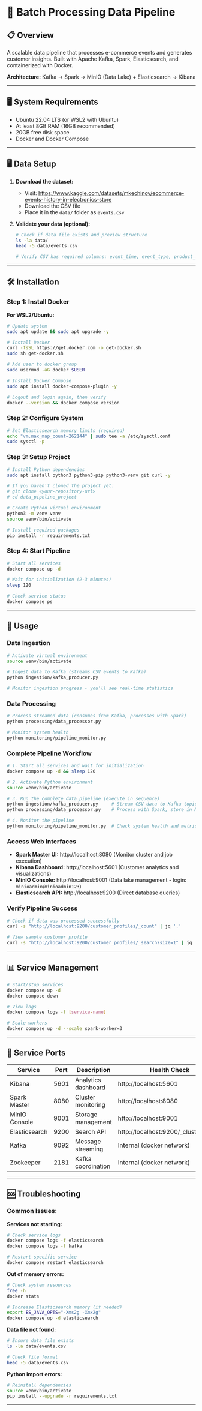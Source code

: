 # 🚀 Batch Processing Data Pipeline

## 📋 Overview
A scalable data pipeline that processes e-commerce events and generates customer insights. Built with Apache Kafka, Spark, Elasticsearch, and containerized with Docker.

**Architecture:** Kafka → Spark → MinIO (Data Lake) + Elasticsearch → Kibana

---

## 🖥️ System Requirements

- Ubuntu 22.04 LTS (or WSL2 with Ubuntu)
- At least 8GB RAM (16GB recommended)  
- 20GB free disk space
- Docker and Docker Compose

---

## 🖥️ Data Setup

1. **Download the dataset:**
   - Visit: https://www.kaggle.com/datasets/mkechinov/ecommerce-events-history-in-electronics-store  
   - Download the CSV file
   - Place it in the `data/` folder as `events.csv`

2. **Validate your data (optional):**
   ```bash
   # Check if data file exists and preview structure
   ls -la data/
   head -5 data/events.csv
   
   # Verify CSV has required columns: event_time, event_type, product_id, price, user_id
   ```

---

## 🛠️ Installation

### Step 1: Install Docker

**For WSL2/Ubuntu:**
```bash
# Update system
sudo apt update && sudo apt upgrade -y

# Install Docker
curl -fsSL https://get.docker.com -o get-docker.sh
sudo sh get-docker.sh

# Add user to docker group
sudo usermod -aG docker $USER

# Install Docker Compose
sudo apt install docker-compose-plugin -y

# Logout and login again, then verify
docker --version && docker compose version
```

### Step 2: Configure System

```bash
# Set Elasticsearch memory limits (required)
echo "vm.max_map_count=262144" | sudo tee -a /etc/sysctl.conf
sudo sysctl -p
```

### Step 3: Setup Project

```bash
# Install Python dependencies
sudo apt install python3 python3-pip python3-venv git curl -y

# If you haven't cloned the project yet:
# git clone <your-repository-url>
# cd data_pipeline_project

# Create Python virtual environment
python3 -m venv venv
source venv/bin/activate

# Install required packages
pip install -r requirements.txt
```

### Step 4: Start Pipeline

```bash
# Start all services
docker compose up -d

# Wait for initialization (2-3 minutes)
sleep 120

# Check service status
docker compose ps
```

---

## 🎯 Usage

### Data Ingestion
```bash
# Activate virtual environment
source venv/bin/activate

# Ingest data to Kafka (streams CSV events to Kafka)
python ingestion/kafka_producer.py

# Monitor ingestion progress - you'll see real-time statistics
```

### Data Processing
```bash
# Process streamed data (consumes from Kafka, processes with Spark)
python processing/data_processor.py

# Monitor system health
python monitoring/pipeline_monitor.py
```

### Complete Pipeline Workflow
```bash
# 1. Start all services and wait for initialization
docker compose up -d && sleep 120

# 2. Activate Python environment  
source venv/bin/activate

# 3. Run the complete data pipeline (execute in sequence)
python ingestion/kafka_producer.py     # Stream CSV data to Kafka topics
python processing/data_processor.py    # Process with Spark, store in MinIO + Elasticsearch

# 4. Monitor the pipeline
python monitoring/pipeline_monitor.py  # Check system health and metrics
```

### Access Web Interfaces
- **Spark Master UI:** http://localhost:8080 (Monitor cluster and job execution)
- **Kibana Dashboard:** http://localhost:5601 (Customer analytics and visualizations)
- **MinIO Console:** http://localhost:9001 (Data lake management - login: `minioadmin`/`minioadmin123`)
- **Elasticsearch API:** http://localhost:9200 (Direct database queries)

### Verify Pipeline Success
```bash
# Check if data was processed successfully
curl -s "http://localhost:9200/customer_profiles/_count" | jq '.'

# View sample customer profile
curl -s "http://localhost:9200/customer_profiles/_search?size=1" | jq '.hits.hits[0]._source'
```

---

## 📊 Service Management

```bash
# Start/stop services
docker compose up -d
docker compose down

# View logs
docker compose logs -f [service-name]

# Scale workers
docker compose up -d --scale spark-worker=3
```

---

## 🔧 Service Ports

| Service | Port | Description | Health Check |
|---------|------|-------------|--------------|
| Kibana | 5601 | Analytics dashboard | http://localhost:5601 |
| Spark Master | 8080 | Cluster monitoring | http://localhost:8080 |
| MinIO Console | 9001 | Storage management | http://localhost:9001 |
| Elasticsearch | 9200 | Search API | http://localhost:9200/_cluster/health |
| Kafka | 9092 | Message streaming | Internal (docker network) |
| Zookeeper | 2181 | Kafka coordination | Internal (docker network) |

---

## 🆘 Troubleshooting

### Common Issues:

**Services not starting:**
```bash
# Check service logs
docker compose logs -f elasticsearch
docker compose logs -f kafka

# Restart specific service
docker compose restart elasticsearch
```

**Out of memory errors:**
```bash
# Check system resources
free -h
docker stats

# Increase Elasticsearch memory (if needed)
export ES_JAVA_OPTS="-Xms2g -Xmx2g"
docker compose up -d elasticsearch
```

**Data file not found:**
```bash
# Ensure data file exists
ls -la data/events.csv

# Check file format
head -5 data/events.csv
```

**Python import errors:**
```bash
# Reinstall dependencies
source venv/bin/activate
pip install --upgrade -r requirements.txt
```

---
